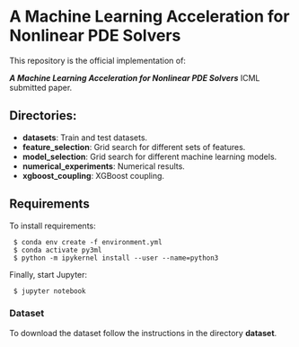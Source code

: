 # A Machine Learning Acceleration for Nonlinear PDE Solvers

This repository is the official implementation of: 

***A Machine Learning Acceleration for Nonlinear PDE Solvers*** ICML submitted paper.

## Directories:

- **datasets**: Train and test datasets.
- **feature_selection**: Grid search for different sets of features.
- **model_selection**: Grid search for different machine learning models.
- **numerical_experiments**: Numerical results.
- **xgboost_coupling**: XGBoost coupling.

## Requirements

To install requirements:

```setup
 $ conda env create -f environment.yml 
 $ conda activate py3ml
 $ python -m ipykernel install --user --name=python3
```

Finally, start Jupyter:

```start
 $ jupyter notebook
```

### Dataset

To download the dataset follow the instructions in the directory **dataset**.

